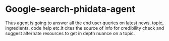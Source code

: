 # Google-search-phidata-agent
Thus agent is going to answer all the end user queries on latest news, topic, ingredients, code help etc.It cites the source of info for credibility check and suggest alternate resources to get in depth nuance on a topic.
